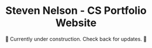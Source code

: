 <h1 align="center">
Steven Nelson - CS Portfolio Website

</h1>

<p align="center">
🚧 Currently under construction. Check back for updates. 🚧
</p>
